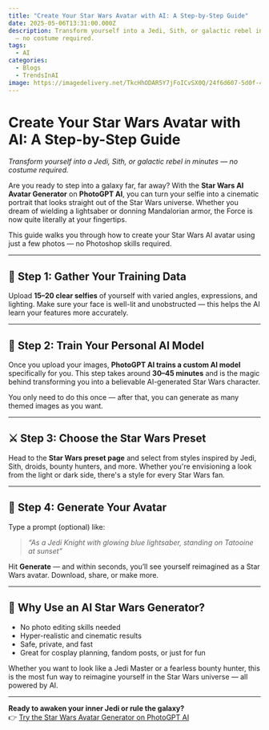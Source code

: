 ```yaml
---
title: "Create Your Star Wars Avatar with AI: A Step-by-Step Guide"
date: 2025-05-06T13:31:00.000Z
description: Transform yourself into a Jedi, Sith, or galactic rebel in minutes
  — no costume required.
tags:
  - AI
categories:
  - Blogs
  - TrendsInAI
image: https://imagedelivery.net/TkcHhODAR5Y7jFoICvSX0Q/24f6d607-5d0f-44d3-35b3-4e689010d100/q=100
---
```

# Create Your Star Wars Avatar with AI: A Step-by-Step Guide

*Transform yourself into a Jedi, Sith, or galactic rebel in minutes — no costume required.*

Are you ready to step into a galaxy far, far away? With the **Star Wars AI Avatar Generator** on **PhotoGPT AI**, you can turn your selfie into a cinematic portrait that looks straight out of the Star Wars universe. Whether you dream of wielding a lightsaber or donning Mandalorian armor, the Force is now quite literally at your fingertips.

This guide walks you through how to create your Star Wars AI avatar using just a few photos — no Photoshop skills required.

---

## 🌟 Step 1: Gather Your Training Data

Upload **15–20 clear selfies** of yourself with varied angles, expressions, and lighting. Make sure your face is well-lit and unobstructed — this helps the AI learn your features more accurately.



---

## 🧠 Step 2: Train Your Personal AI Model

Once you upload your images, **PhotoGPT AI trains a custom AI model** specifically for you. This step takes around **30–45 minutes** and is the magic behind transforming you into a believable AI-generated Star Wars character.

You only need to do this once — after that, you can generate as many themed images as you want.



---

## ⚔️ Step 3: Choose the Star Wars Preset

Head to the **Star Wars preset page** and select from styles inspired by Jedi, Sith, droids, bounty hunters, and more. Whether you're envisioning a look from the light or dark side, there's a style for every Star Wars fan.



---

## 📸 Step 4: Generate Your Avatar

Type a prompt (optional) like:

> *“As a Jedi Knight with glowing blue lightsaber, standing on Tatooine at sunset”*

Hit **Generate** — and within seconds, you’ll see yourself reimagined as a Star Wars avatar. Download, share, or make more.



---

## 🚀 Why Use an AI Star Wars Generator?

- No photo editing skills needed  
- Hyper-realistic and cinematic results  
- Safe, private, and fast  
- Great for cosplay planning, fandom posts, or just for fun

Whether you want to look like a Jedi Master or a fearless bounty hunter, this is the most fun way to reimagine yourself in the Star Wars universe — all powered by AI.

---

**Ready to awaken your inner Jedi or rule the galaxy?**  
👉 [Try the Star Wars Avatar Generator on PhotoGPT AI](https://www.photogptai.com/presets/star_wars)
